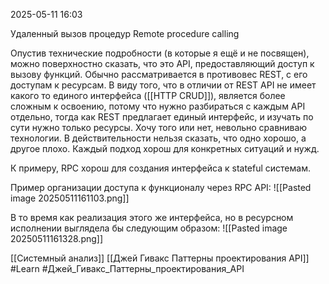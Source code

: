  2025-05-11 16:03

Удаленный вызов процедур
Remote procedure calling

Опустив технические подробности (в которые я ещё и не посвящен), можно поверхностно сказать, что это API, предоставляющий доступ к вызову функций. Обычно рассматривается в противовес REST, с его доступам к ресурсам.
В виду того, что в отличии от REST API не имеет какого то единого интерфейса ([[HTTP CRUD]]), является более сложным к освоению, потому что нужно разбираться с каждым API отдельно, тогда как REST предлагает единый интерфейс, и изучать по сути нужно только ресурсы. 
Хочу того или нет, невольно сравниваю технологии.
В действительности нельзя сказать, что одно хорошо, а другое плохо.
Каждый подход хорош для конкретных ситуаций и нужд.

К примеру, RPC хорош для создания интерфейса к stateful системам.

Пример организации доступа к функционалу через RPC API:
![[Pasted image 20250511161103.png]]

В то время как реализация этого же интерфейса, но в ресурсном исполнении выглядела бы следующим образом:
![[Pasted image 20250511161328.png]]


[[Системный анализ]]
[[Джей Гивакс Паттерны проектирования API]]
#Learn
#Джей_Гивакс_Паттерны_проектирования_API 